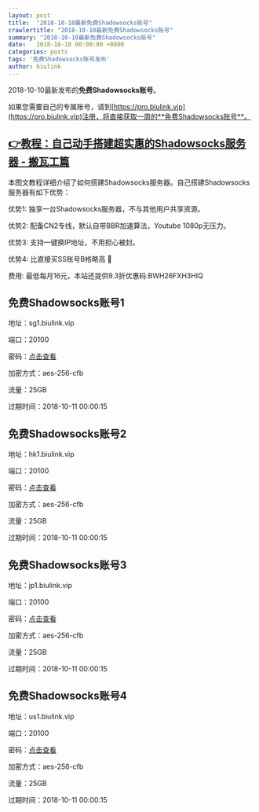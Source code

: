 ```yaml
---
layout: post
title:  "2018-10-10最新免费Shadowsocks账号"
crawlertitle: "2018-10-10最新免费Shadowsocks账号"
summary: "2018-10-10最新免费Shadowsocks账号"
date:   2018-10-10 00:00:00 +0800
categories: posts
tags: '免费Shadowsocks账号发布'
author: biulink
---
```


2018-10-10最新发布的**免费Shadowsocks账号**。

如果您需要自己的专属账号，请到[https://pro.biulink.vip](https://pro.biulink.vip)注册，将直接获取一周的**免费Shadowsocks账号**。

## [👉教程：自己动手搭建超实惠的Shadowsocks服务器 - 搬瓦工篇](https://github.com/Biulink/ShadowsocksTutorials/blob/master/%E6%95%99%E6%82%A8%E8%87%AA%E5%B7%B1%E5%8A%A8%E6%89%8B%E6%90%AD%E5%BB%BA%E8%B6%85%E5%AE%9E%E6%83%A0%E7%9A%84Shadowsocks%E6%9C%8D%E5%8A%A1%E5%99%A8%20-%20%E6%90%AC%E7%93%A6%E5%B7%A5%E7%AF%87.md)
  
  本图文教程详细介绍了如何搭建Shadowsocks服务器。自己搭建Shadowsocks服务器有如下优势：

  优势1: 独享一台Shadowsocks服务器，不与其他用户共享资源。

  优势2: 配备CN2专线，默认自带BBR加速算法，Youtube 1080p无压力。

  优势3: 支持一键换IP地址，不用担心被封。

  优势4: 比直接买SS账号B格略高 🙂

  费用: 最低每月16元，本站还提供9.3折优惠码:BWH26FXH3HIQ
## 免费Shadowsocks账号1

地址：sg1.biulink.vip

端口：20100

密码：[点击查看](https://github.com/Biulink/ShadowsocksTutorials/blob/master/publish/2018-10-10%E6%9C%80%E6%96%B0%E5%85%8D%E8%B4%B9Shadowsocks%E8%B4%A6%E5%8F%B7.md)

加密方式：aes-256-cfb

流量：25GB

过期时间：2018-10-11 00:00:15

## 免费Shadowsocks账号2

地址：hk1.biulink.vip

端口：20100

密码：[点击查看](https://github.com/Biulink/ShadowsocksTutorials/blob/master/publish/2018-10-10%E6%9C%80%E6%96%B0%E5%85%8D%E8%B4%B9Shadowsocks%E8%B4%A6%E5%8F%B7.md)

加密方式：aes-256-cfb

流量：25GB

过期时间：2018-10-11 00:00:15

## 免费Shadowsocks账号3

地址：jp1.biulink.vip

端口：20100

密码：[点击查看](https://github.com/Biulink/ShadowsocksTutorials/blob/master/publish/2018-10-10%E6%9C%80%E6%96%B0%E5%85%8D%E8%B4%B9Shadowsocks%E8%B4%A6%E5%8F%B7.md)

加密方式：aes-256-cfb

流量：25GB

过期时间：2018-10-11 00:00:15

## 免费Shadowsocks账号4

地址：us1.biulink.vip

端口：20100

密码：[点击查看](https://github.com/Biulink/ShadowsocksTutorials/blob/master/publish/2018-10-10%E6%9C%80%E6%96%B0%E5%85%8D%E8%B4%B9Shadowsocks%E8%B4%A6%E5%8F%B7.md)

加密方式：aes-256-cfb

流量：25GB

过期时间：2018-10-11 00:00:15

